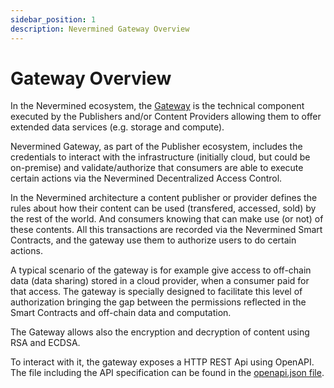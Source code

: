 ```yaml
---
sidebar_position: 1
description: Nevermined Gateway Overview
---
```


# Gateway Overview

In the Nevermined ecosystem, the [Gateway](https://github.com/nevermined-io/gateway-ts/) is 
the technical component executed by the Publishers and/or Content Providers allowing them 
to offer extended data services (e.g. storage and compute).

Nevermined Gateway, as part of the Publisher ecosystem, includes the credentials to interact
with the infrastructure (initially cloud, but could be on-premise) and validate/authorize
that consumers are able to execute certain actions via the Nevermined Decentralized Access Control.

In the Nevermined architecture a content publisher or provider defines the rules about how their
content can be used (transfered, accessed, sold) by the rest of the world. And consumers knowing
that can make use (or not) of these contents. All this transactions are recorded via the 
Nevermined Smart Contracts, and the gateway use them to authorize users to do certain actions.

A typical scenario of the gateway is for example give access to off-chain data (data sharing) 
stored in a cloud provider, when a consumer paid for that access. The gateway is specially designed
to facilitate this level of authorization bringing the gap between the permissions reflected 
in the Smart Contracts and off-chain data and computation.

The Gateway allows also the encryption and decryption of content using RSA and ECDSA. 

To interact with it, the gateway exposes a HTTP REST Api using OpenAPI. The file including the 
API specification can be found in the [openapi.json file](https://github.com/nevermined-io/gateway-ts/blob/main/docs/openapi.json).


